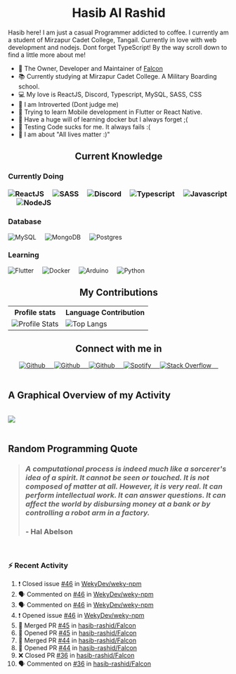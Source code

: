 <h1 align="center"><b>Hasib Al Rashid</b></h1>

<p>Hasib here! I am just a casual Programmer addicted to coffee. I currently am a student of Mirzapur Cadet College, Tangail. Currently in love with web development and nodejs. Dont forget TypeScript! By the way scroll down to find a little more about me!</p>

- 🔭 The Owner, Developer and Maintainer of [Falcon](https://github.com/hasib-rashid/Falcon)
- 📚 Currently studying at Mirzapur Cadet College. A Military Boarding school.
- 💻 My love is ReactJS, Discord, Typescript, MySQL, SASS, CSS
- 👦 I am Introverted (Dont judge me)
- 📱 Trying to learn Mobile development in Flutter or React Native.
- 🐳 Have a huge will of learning docker but I always forget ;(
- 🧪 Testing Code sucks for me. It always fails :(
- 🤼 I am about "All lives matter :)"

<h2 align="center">Current Knowledge</h2>

<h3>Currently Doing
<br>
<br>
<div>
<img src="https://img.shields.io/badge/-ReactJS-black?style=flat-square&amp;logo=React" alt="ReactJS">&nbsp;&nbsp;&nbsp;&nbsp;
<img src="https://img.shields.io/badge/-SASS-black?style=flat-square&amp;logo=SASS" alt="SASS">&nbsp;&nbsp;&nbsp;&nbsp;
<img src="https://img.shields.io/badge/-DiscordJS-black?style=flat-square&amp;logo=Discord" alt="Discord">&nbsp;&nbsp;&nbsp;&nbsp;
<img src="https://img.shields.io/badge/-Typescript-black?style=flat-square&amp;logo=Typescript" alt="Typescript">&nbsp;&nbsp;&nbsp;&nbsp;
<img src="https://img.shields.io/badge/-Javascript-black?style=flat-square&amp;logo=Javascript" alt="Javascript">&nbsp;&nbsp;&nbsp;&nbsp;
<img src="https://img.shields.io/badge/-NodeJS-black?style=flat-square&amp;logo=nodedotjs" alt="NodeJS">&nbsp;&nbsp;&nbsp;&nbsp;
</div>
<h3>Database</h3>
<div>
<img src="https://img.shields.io/badge/-MySQL-black?style=flat-square&amp;logo=mysql" alt="MySQL">&nbsp;&nbsp;&nbsp;&nbsp;
<img src="https://img.shields.io/badge/-MongoDB-black?style=flat-square&amp;logo=mongodb" alt="MongoDB">&nbsp;&nbsp;&nbsp;&nbsp;
<img src="https://img.shields.io/badge/-Postgres-black?style=flat-square&amp;logo=postgresql" alt="Postgres">&nbsp;&nbsp;&nbsp;&nbsp;
</div>
<h3>Learning</h3>
<div>
<img src="https://img.shields.io/badge/-Flutter-black?style=flat-square&amp;logo=flutter" alt="Flutter">&nbsp;&nbsp;&nbsp;&nbsp;
<img src="https://img.shields.io/badge/-Docker-black?style=flat-square&amp;logo=docker" alt="Docker">&nbsp;&nbsp;&nbsp;&nbsp;
<img src="https://img.shields.io/badge/-Arduino-black?style=flat-square&amp;logo=arduino" alt="Arduino">&nbsp;&nbsp;&nbsp;&nbsp;
<img src="https://img.shields.io/badge/-Python-black?style=flat-square&amp;logo=python" alt="Python">&nbsp;&nbsp;&nbsp;&nbsp;
</div>

<h2 align="center">My Contributions</h2>
<p align="center">
   <table>
      <tr>
       <th>Profile stats  </th>
       <th>Language Contribution</th>
     </tr>
      <tr>
       <td><img alt="Profile Stats" src="https://github-readme-stats.vercel.app/api?username=hasib-rashid&show_icons=true&theme=tokyonight"> </td>
       <td><img alt="Top Langs" src="https://github-readme-stats.vercel.app/api/top-langs/?username=hasib-rashid&langs_count=10&theme=tokyonight&layout=compact&hide=html"> </td>
     </tr>
   </table>
</p>

<h2 align="center">Connect with me in</h2>
<div align="center">
<a href="https://github.com/hasib-rashid">
  <img src="https://img.shields.io/badge/-Github-black?style=flat-square&amp;logo=github" alt="Github">&nbsp;&nbsp;&nbsp;&nbsp;
</a>
<a href="https://hasibrashid.tk">
  <img src="https://img.shields.io/badge/-Website-black?style=flat-square&amp;logo=circle" alt="Github">&nbsp;&nbsp;&nbsp;&nbsp;
</a><a href="https://dev.to/hasibrashid">
  <img src="https://img.shields.io/badge/-Dev.to-black?style=flat-square&amp;logo=dev.to" alt="Github">&nbsp;&nbsp;&nbsp;&nbsp;
</a><a href="https://open.spotify.com/user/2gm5rrycgg6pu4rdxq3tcc9lx">
  <img src="https://img.shields.io/badge/-Spotify-black?style=flat-square&amp;logo=spotify" alt="Spotify">&nbsp;&nbsp;&nbsp;&nbsp;
</a><a href="https://github.com/hasib-rashid">
  <img src="https://img.shields.io/badge/-Stack Overflow-black?style=flat-square&amp;logo=stack-overflow" alt="Stack Overflow">&nbsp;&nbsp;&nbsp;&nbsp;
</a>
</div>

<br>
<h2>A Graphical Overview of my Activity</h2>
<br>
<img src="https://activity-graph.herokuapp.com/graph?username=hasib-rashid&theme=github"></img>

<br>
<br>
<h2>Random Programming Quote</h2>


<!--PROGRAMMING-QUOTE-BOT:start-->
<blockquote> <h3> <i> A computational process is indeed much like a sorcerer's idea of a spirit. It cannot be seen or touched. It is not composed of matter at all. However, it is very real. It can perform intellectual work. It can answer questions. It can affect the world by disbursing money at a bank or by controlling a robot arm in a factory. </i> </h3>
<h3> - <b>Hal Abelson</b> </h3> </blockquote>
<br>
<!--PROGRAMMING-QUOTE-BOT:end-->

### :zap: Recent Activity

<!--START_SECTION:activity-->
1. ❗️ Closed issue [#46](https://github.com/WekyDev/weky-npm/issues/46) in [WekyDev/weky-npm](https://github.com/WekyDev/weky-npm)
2. 🗣 Commented on [#46](https://github.com/WekyDev/weky-npm/issues/46) in [WekyDev/weky-npm](https://github.com/WekyDev/weky-npm)
3. 🗣 Commented on [#46](https://github.com/WekyDev/weky-npm/issues/46) in [WekyDev/weky-npm](https://github.com/WekyDev/weky-npm)
4. ❗️ Opened issue [#46](https://github.com/WekyDev/weky-npm/issues/46) in [WekyDev/weky-npm](https://github.com/WekyDev/weky-npm)
5. 🎉 Merged PR [#45](https://github.com/hasib-rashid/Falcon/pull/45) in [hasib-rashid/Falcon](https://github.com/hasib-rashid/Falcon)
6. 💪 Opened PR [#45](https://github.com/hasib-rashid/Falcon/pull/45) in [hasib-rashid/Falcon](https://github.com/hasib-rashid/Falcon)
7. 🎉 Merged PR [#44](https://github.com/hasib-rashid/Falcon/pull/44) in [hasib-rashid/Falcon](https://github.com/hasib-rashid/Falcon)
8. 💪 Opened PR [#44](https://github.com/hasib-rashid/Falcon/pull/44) in [hasib-rashid/Falcon](https://github.com/hasib-rashid/Falcon)
9. ❌ Closed PR [#36](https://github.com/hasib-rashid/Falcon/pull/36) in [hasib-rashid/Falcon](https://github.com/hasib-rashid/Falcon)
10. 🗣 Commented on [#36](https://github.com/hasib-rashid/Falcon/issues/36) in [hasib-rashid/Falcon](https://github.com/hasib-rashid/Falcon)
<!--END_SECTION:activity-->

<!-- Please gimme peace bro -->